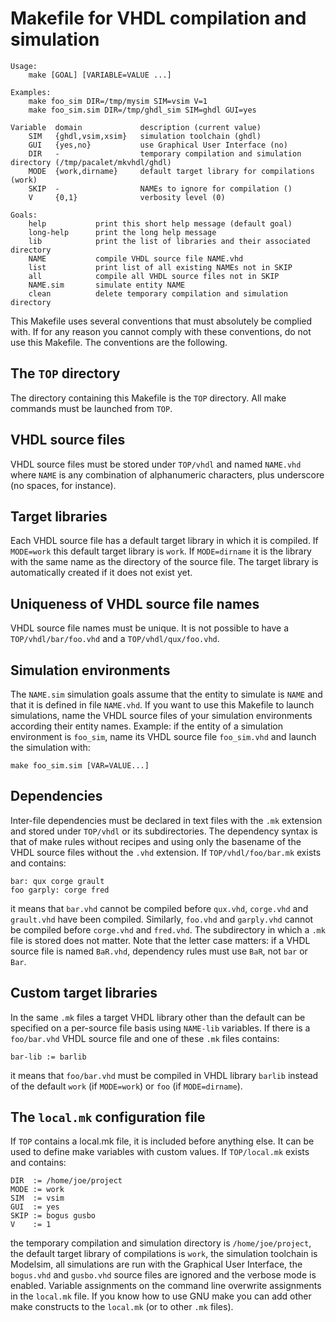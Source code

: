 # Makefile for VHDL compilation and simulation

```
Usage:
    make [GOAL] [VARIABLE=VALUE ...]

Examples:
    make foo_sim DIR=/tmp/mysim SIM=vsim V=1
    make foo_sim.sim DIR=/tmp/ghdl_sim SIM=ghdl GUI=yes

Variable  domain             description (current value)
    SIM   {ghdl,vsim,xsim}   simulation toolchain (ghdl)
    GUI   {yes,no}           use Graphical User Interface (no)
    DIR   -                  temporary compilation and simulation directory (/tmp/pacalet/mkvhdl/ghdl)
    MODE  {work,dirname}     default target library for compilations (work)
    SKIP  -                  NAMEs to ignore for compilation ()
    V     {0,1}              verbosity level (0)

Goals:
    help           print this short help message (default goal)
    long-help      print the long help message
    lib            print the list of libraries and their associated directory
    NAME           compile VHDL source file NAME.vhd
    list           print list of all existing NAMEs not in SKIP
    all            compile all VHDL source files not in SKIP
    NAME.sim       simulate entity NAME
    clean          delete temporary compilation and simulation directory
```

This Makefile uses several conventions that must absolutely be complied with.
If for any reason you cannot comply with these conventions, do not use this Makefile.
The conventions are the following.

## The `TOP` directory

The directory containing this Makefile is the `TOP` directory.
All make commands must be launched from `TOP`.

## VHDL source files

VHDL source files must be stored under `TOP/vhdl` and named `NAME.vhd` where `NAME` is any combination of alphanumeric characters, plus underscore (no spaces, for instance).

## Target libraries

Each VHDL source file has a default target library in which it is compiled.
If `MODE=work` this default target library is `work`.
If `MODE=dirname` it is the library with the same name as the directory of the source file.
The target library is automatically created if it does not exist yet.

## Uniqueness of VHDL source file names

VHDL source file names must be unique.
It is not possible to have a `TOP/vhdl/bar/foo.vhd` and a `TOP/vhdl/qux/foo.vhd`.

## Simulation environments

The `NAME.sim` simulation goals assume that the entity to simulate is `NAME` and that it is defined in file `NAME.vhd`.
If you want to use this Makefile to launch simulations, name the VHDL source files of your simulation environments according their entity names.
Example: if the entity of a simulation environment is `foo_sim`, name its VHDL source file `foo_sim.vhd` and launch the simulation with:

```
make foo_sim.sim [VAR=VALUE...]
```

## Dependencies

Inter-file dependencies must be declared in text files with the `.mk` extension and stored under `TOP/vhdl` or its subdirectories.
The dependency syntax is that of make rules without recipes and using only the basename of the VHDL source files without the `.vhd` extension.
If `TOP/vhdl/foo/bar.mk` exists and contains:

```
bar: qux corge grault
foo garply: corge fred
```

it means that `bar.vhd` cannot be compiled before `qux.vhd`, `corge.vhd` and `grault.vhd` have been compiled.
Similarly, `foo.vhd` and `garply.vhd` cannot be compiled before `corge.vhd` and `fred.vhd`.
The subdirectory in which a `.mk` file is stored does not matter.
Note that the letter case matters: if a VHDL source file is named `BaR.vhd`, dependency rules must use `BaR`, not `bar` or `Bar`.

## Custom target libraries

In the same `.mk` files a target VHDL library other than the default can be specified on a per-source file basis using `NAME-lib` variables.
If there is a `foo/bar.vhd` VHDL source file and one of these `.mk` files contains:

```
bar-lib := barlib
```

it means that `foo/bar.vhd` must be compiled in VHDL library `barlib` instead of the default `work` (if `MODE=work`) or `foo` (if `MODE=dirname`).

## The `local.mk` configuration file

If `TOP` contains a local.mk file, it is included before anything else.
It can be used to define make variables with custom values.
If `TOP/local.mk` exists and contains:

```
DIR  := /home/joe/project
MODE := work
SIM  := vsim
GUI  := yes
SKIP := bogus gusbo
V    := 1
```

the temporary compilation and simulation directory is `/home/joe/project`, the default target library of compilations is `work`, the simulation toolchain is Modelsim, all simulations are run with the Graphical User Interface, the `bogus.vhd` and `gusbo.vhd` source files are ignored and the verbose mode is enabled.
Variable assignments on the command line overwrite assignments in the `local.mk` file.
If you know how to use GNU make you can add other make constructs to the `local.mk` (or to other `.mk` files).

<!-- vim: set tabstop=4 softtabstop=4 shiftwidth=4 noexpandtab textwidth=0: -->
